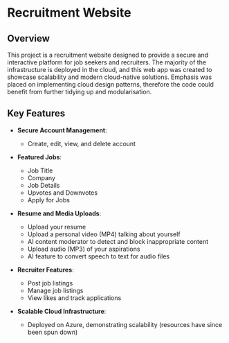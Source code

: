 # Recruitment Website

## Overview

This project is a recruitment website designed to provide a secure and interactive platform for job seekers and recruiters. The majority of the infrastructure is deployed in the cloud, and this web app was created to showcase scalability and modern cloud-native solutions. Emphasis was placed on implementing cloud design patterns, therefore the code could benefit from further tidying up and modularisation.


## Key Features

- **Secure Account Management**:
  - Create, edit, view, and delete account

- **Featured Jobs**:
  - Job Title
  - Company
  - Job Details
  - Upvotes and Downvotes
  - Apply for Jobs

- **Resume and Media Uploads**:
  - Upload your resume
  - Upload a personal video (MP4) talking about yourself
  - AI content moderator to detect and block inappropriate content
  - Upload audio (MP3) of your aspirations
  - AI feature to convert speech to text for audio files

- **Recruiter Features**:
  - Post job listings
  - Manage job listings
  - View likes and track applications

- **Scalable Cloud Infrastructure**:
  - Deployed on Azure, demonstrating scalability (resources have since been spun down)
